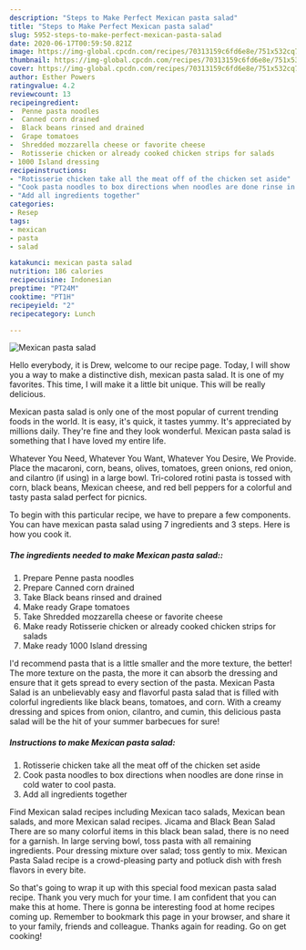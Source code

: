 ```yaml
---
description: "Steps to Make Perfect Mexican pasta salad"
title: "Steps to Make Perfect Mexican pasta salad"
slug: 5952-steps-to-make-perfect-mexican-pasta-salad
date: 2020-06-17T00:59:50.821Z
image: https://img-global.cpcdn.com/recipes/70313159c6fd6e8e/751x532cq70/mexican-pasta-salad-recipe-main-photo.jpg
thumbnail: https://img-global.cpcdn.com/recipes/70313159c6fd6e8e/751x532cq70/mexican-pasta-salad-recipe-main-photo.jpg
cover: https://img-global.cpcdn.com/recipes/70313159c6fd6e8e/751x532cq70/mexican-pasta-salad-recipe-main-photo.jpg
author: Esther Powers
ratingvalue: 4.2
reviewcount: 13
recipeingredient:
-  Penne pasta noodles
-  Canned corn drained
-  Black beans rinsed and drained
-  Grape tomatoes
-  Shredded mozzarella cheese or favorite cheese
-  Rotisserie chicken or already cooked chicken strips for salads
- 1000 Island dressing
recipeinstructions:
- "Rotisserie chicken take all the meat off of the chicken set aside"
- "Cook pasta noodles to box directions when noodles are done rinse in cold water to cool pasta."
- "Add all ingredients together"
categories:
- Resep
tags:
- mexican
- pasta
- salad

katakunci: mexican pasta salad
nutrition: 186 calories
recipecuisine: Indonesian
preptime: "PT24M"
cooktime: "PT1H"
recipeyield: "2"
recipecategory: Lunch

---
```



![Mexican pasta salad](https://img-global.cpcdn.com/recipes/70313159c6fd6e8e/751x532cq70/mexican-pasta-salad-recipe-main-photo.jpg)

Hello everybody, it is Drew, welcome to our recipe page. Today, I will show you a way to make a distinctive dish, mexican pasta salad. It is one of my favorites. This time, I will make it a little bit unique. This will be really delicious.

Mexican pasta salad is only one of the most popular of current trending foods in the world. It is easy, it's quick, it tastes yummy. It's appreciated by millions daily. They're fine and they look wonderful. Mexican pasta salad is something that I have loved my entire life.

Whatever You Need, Whatever You Want, Whatever You Desire, We Provide. Place the macaroni, corn, beans, olives, tomatoes, green onions, red onion, and cilantro (if using) in a large bowl. Tri-colored rotini pasta is tossed with corn, black beans, Mexican cheese, and red bell peppers for a colorful and tasty pasta salad perfect for picnics.


To begin with this particular recipe, we have to prepare a few components. You can have mexican pasta salad using 7 ingredients and 3 steps. Here is how you cook it.

##### The ingredients needed to make Mexican pasta salad::

1. Prepare  Penne pasta noodles
1. Prepare  Canned corn drained
1. Take  Black beans rinsed and drained
1. Make ready  Grape tomatoes
1. Take  Shredded mozzarella cheese or favorite cheese
1. Make ready  Rotisserie chicken or already cooked chicken strips for salads
1. Make ready 1000 Island dressing


I&#39;d recommend pasta that is a little smaller and the more texture, the better! The more texture on the pasta, the more it can absorb the dressing and ensure that it gets spread to every section of the pasta. Mexican Pasta Salad is an unbelievably easy and flavorful pasta salad that is filled with colorful ingredients like black beans, tomatoes, and corn. With a creamy dressing and spices from onion, cilantro, and cumin, this delicious pasta salad will be the hit of your summer barbecues for sure! 

##### Instructions to make Mexican pasta salad:

1. Rotisserie chicken take all the meat off of the chicken set aside
1. Cook pasta noodles to box directions when noodles are done rinse in cold water to cool pasta.
1. Add all ingredients together


Find Mexican salad recipes including Mexican taco salads, Mexican bean salads, and more Mexican salad recipes. Jicama and Black Bean Salad There are so many colorful items in this black bean salad, there is no need for a garnish. In large serving bowl, toss pasta with all remaining ingredients. Pour dressing mixture over salad; toss gently to mix. Mexican Pasta Salad recipe is a crowd-pleasing party and potluck dish with fresh flavors in every bite. 

So that's going to wrap it up with this special food mexican pasta salad recipe. Thank you very much for your time. I am confident that you can make this at home. There is gonna be interesting food at home recipes coming up. Remember to bookmark this page in your browser, and share it to your family, friends and colleague. Thanks again for reading. Go on get cooking!
